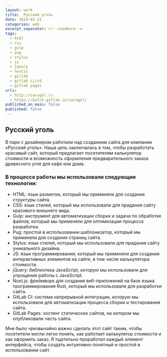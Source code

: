 ```yaml
---
layout: work
title:  Русский уголь
date: 2019-05-21
categories: web
excerpt_separator: <!--readmore-->
tags:
  - html
  - css
  - gulp
  - pug
  - stylus
  - js
  - jquery
  - nuxtjs
  - gitlab
  - gitlab ci/cd
  - gitlab pages
urls:
  - http://sarugol.ru
  - https://bulch.gitlab.io/sarugol/
published_on_main: false
published: false
---
```

## Русский уголь

В паре с дизайнером работали над созданием сайта для компании «Русский уголь». Наша цель заключалась в том, чтобы разработать красивый сайт, который предлагает посетителям калькулятор стоимости и возможность оформления предварительного заказа древесного угля для кафе или дома. 
<!--readmore-->

### В процессе работы мы использовали следующие технологии: 

- HTML: язык разметки, который мы применяли для создания структуры сайта. 
- CSS: язык стилей, который мы использовали для придания сайту красивого внешнего вида. 
- Gulp: инструмент для автоматизации сборки и задачи по обработке файлов, который мы применяли для оптимизации процесса разработки. 
- Pug: простой в использовании шаблонизатор, который мы применяли для создания страниц сайта. 
- Stylus: язык стилей, который мы использовали для придания сайту уникального дизайна. 
- JS: язык программирования, который мы применяли для создания интерактивных элементов на сайте, в том числе калькулятора стоимости. 
- jQuery: библиотека JavaScript, которую мы использовали для упрощения работы с JavaScript. 
- Nuxt.js: фреймворк для создания веб-приложений на базе языка программирования Rust, который мы использовали для разработки сайта. 
- GitLab CI: система непрерывной интеграции, которую мы использовали для автоматизации процесса сборки и тестирования сайта. 
- GitLab Pages: хостинг статических сайтов, на котором мы опубликовали часть сайта. 

Мне было чрезвычайно важно сделать этот сайт таким, чтобы посетители могли легко понять, как работает калькулятор стоимости и как оформить заказ. Я тщательно проработал каждый элемент интерфейса, чтобы создать интуитивно понятный и простой в использовании сайт.